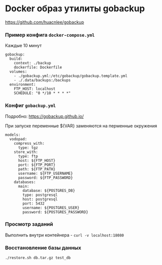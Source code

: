 # Docker образ утилиты gobackup

https://github.com/huacnlee/gobackup

### Пример конфига `docker-compose.yml`
Каждые 10 минут
```
gobackup:
  build:
    context: ./backup
    dockerfile: Dockerfile
  volumes: 
    - ./gobackup.yml:/etc/gobackup/gobackup.template.yml 
    - ./.data/backups:/backups
  environment:
    FTP_HOST: localhost
    SCHEDULE: "0 */10 * * * *"
```

### Конфиг `gobackup.yml` 
Подробно: https://gobackup.github.io/

При запуске переменные ${VAR} заменяются на перменные окружения

```
models:
  vodopad:
    compress_with:
      type: tgz
    store_with:
      type: ftp
      host: ${FTP_HOST}
      port: ${FTP_PORT}
      path: ${FTP_PATH}
      username: ${FTP_USERNAME}
      password: ${FTP_PASSWORD}
    databases:
      main:
        database: ${POSTGRES_DB}
        type: postgresql
        host: postgresql
        port: 5432
        username: ${POSTGRES_USER}
        password: ${POSTGRES_PASSWORD}
  ```

### Просмотр заданий
Выполнить внутри контейнера - `curl -v localhost:18080`

### Восстановление базы данных
`./restore.sh db.tar.gz test_db`